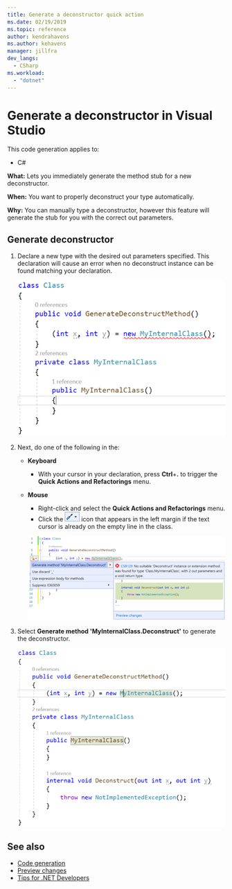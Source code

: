 ```yaml
---
title: Generate a deconstructor quick action
ms.date: 02/19/2019
ms.topic: reference
author: kendrahavens
ms.author: kehavens
manager: jillfra
dev_langs:
  - CSharp
ms.workload:
  - "dotnet"
---
```

# Generate a deconstructor in Visual Studio

This code generation applies to:

- C#

**What:** Lets you immediately generate the method stub for a new deconstructor.

**When:** You want to properly deconstruct your type automatically.

**Why:** You can manually type a deconstructor, however this feature will generate the stub for you with the correct out parameters.

## Generate deconstructor

1. Declare a new type with the desired out parameters specified. This declaration will cause an error when no deconstruct instance can be found matching your declaration.

   ![Missing deconstructor error](media/deconstruct.png)

2. Next, do one of the following in the:

   - **Keyboard**
      - With your cursor in your declaration, press **Ctrl**+**.** to trigger the **Quick Actions and Refactorings** menu.
   - **Mouse**
      - Right-click and select the **Quick Actions and Refactorings** menu.
      - Click the ![screwdriver](media/screwdriver.png) icon that appears in the left margin if the text cursor is already on the empty line in the class.

      ![Generate deconstructor codefix](media/deconstruct-codefix.png)

3. Select **Generate method 'MyInternalClass.Deconstruct'** to generate the deconstructor.

   ![Resulting deconstructor code](media/deconstruct-result.png)


## See also

- [Code generation](../code-generation-in-visual-studio.md)
- [Preview changes](../../ide/preview-changes.md)
- [Tips for .NET Developers](../../ide/visual-studio-2017-for-dotnet-developers.md)
